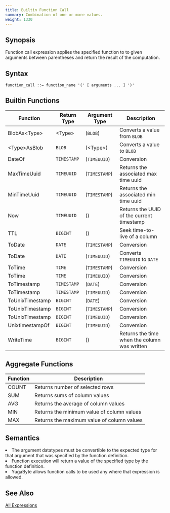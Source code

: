 ```yaml
---
title: Builtin Function Call
summary: Combination of one or more values.
weight: 1330
---
```


## Synopsis
Function call expression applies the specified function to to given arguments between parentheses and return the result of the computation.

## Syntax
```
function_call ::= function_name '(' [ arguments ... ] ')'
```

## Builtin Functions

| Function | Return Type | Argument Type | Description |
|----------|-------------|---------------|-------------|
| BlobAs\<Type> | \<Type> | (`BLOB`) | Converts a value from `BLOB` |
| \<Type>AsBlob | `BLOB` | (\<Type>) | Converts a value to `BLOB` |
| DateOf | `TIMESTAMP` | (`TIMEUUID`) | Conversion |
| MaxTimeUuid | `TIMEUUID` | (`TIMESTAMP`) | Returns the associated max time uuid  |
| MinTimeUuid | `TIMEUUID` | (`TIMESTAMP`) | Returns the associated min time uuid  |
| Now | `TIMEUUID` | () | Returns the UUID of the current timestamp |
| TTL | `BIGINT` | (<AnyType>) | Seek time-to-live of a column |
| ToDate | `DATE` | (`TIMESTAMP`) | Conversion |
| ToDate | `DATE` | (`TIMEUUID`) | Converts `TIMEUUID` to `DATE` |
| ToTime | `TIME` | (`TIMESTAMP`) | Conversion |
| ToTime | `TIME` | (`TIMEUUID`) | Conversion |
| ToTimestamp | `TIMESTAMP` | (`DATE`) | Conversion |
| ToTimestamp | `TIMESTAMP` | (`TIMEUUID`) | Conversion |
| ToUnixTimestamp | `BIGINT` | (`DATE`) | Conversion |
| ToUnixTimestamp | `BIGINT` | (`TIMESTAMP`) | Conversion |
| ToUnixTimestamp | `BIGINT` | (`TIMEUUID`) | Conversion |
| UnixtimestampOf | `BIGINT` | (`TIMEUUID`) | Conversion |
| WriteTime | `BIGINT` | (<AnyType>) | Returns the time when the column was written |

## Aggregate Functions

| Function | Description |
|----------|-------------|
| COUNT | Returns number of selected rows |
| SUM | Returns sums of column values |
| AVG | Returns the average of column values |
| MIN | Returns the minimum value of column values |
| MAX | Returns the maximum value of column values |

## Semantics

<li>The argument datatypes must be convertible to the expected type for that argument that was specified by the function definition.</li>
<li>Function execution will return a value of the specified type by the function definition.</li>
<li>YugaByte allows function calls to be used any where that expression is allowed.</li>

## See Also
[All Expressions](..##expressions)
